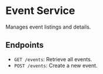# Event Service
Manages event listings and details.

## Endpoints
- `GET /events`: Retrieve all events.
- `POST /events`: Create a new event.